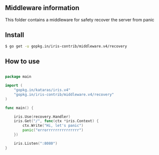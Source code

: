 ## Middleware information

This folder contains a middleware for safety recover the server from panic

## Install

```sh
$ go get -u gopkg.in/iris-contrib/middleware.v4/recovery
```

## How to use

```go

package main

import (
	"gopkg.in/kataras/iris.v4"
	"gopkg.in/iris-contrib/middleware.v4/recovery"
)

func main() {

	iris.Use(recovery.Handler)
	iris.Get("/", func(ctx *iris.Context) {
		ctx.Write("Hi, let's panic")
		panic("errorrrrrrrrrrrrrrr")
	})

	iris.Listen(":8080")
}

```

